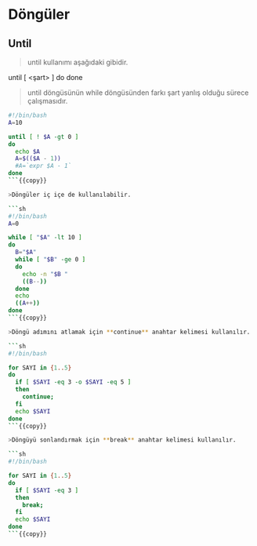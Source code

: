 # Döngüler

## Until

>until kullanımı aşağıdaki gibidir.

until [ <şart> ]
do
  <komutlar>
done

>until döngüsünün while döngüsünden farkı şart yanlış olduğu sürece çalışmasıdır.

```sh
#!/bin/bash
A=10

until [ ! $A -gt 0 ]
do
  echo $A
  A=$(($A - 1))
  #A=`expr $A - 1`
done
```{{copy}}

>Döngüler iç içe de kullanılabilir.

```sh
#!/bin/bash
A=0

while [ "$A" -lt 10 ]
do
  B="$A"
  while [ "$B" -ge 0 ]
  do
    echo -n "$B "
    ((B--))
  done
  echo
  ((A++))
done
```{{copy}}

>Döngü adımını atlamak için **continue** anahtar kelimesi kullanılır.

```sh
#!/bin/bash

for SAYI in {1..5}
do
  if [ $SAYI -eq 3 -o $SAYI -eq 5 ]
  then
    continue;
  fi
  echo $SAYI
done
```{{copy}}

>Döngüyü sonlandırmak için **break** anahtar kelimesi kullanılır.

```sh
#!/bin/bash

for SAYI in {1..5}
do
  if [ $SAYI -eq 3 ]
  then
    break;
  fi
  echo $SAYI
done
```{{copy}}

